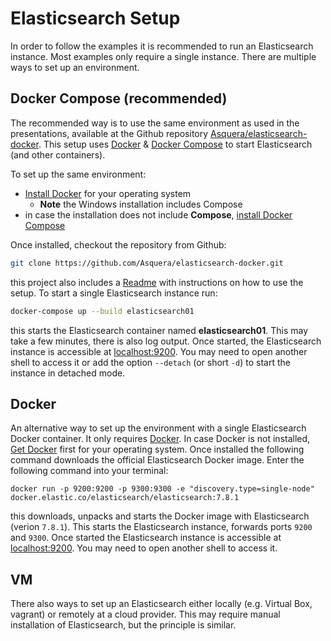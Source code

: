 # Elasticsearch Setup

In order to follow the examples it is recommended to run an Elasticsearch instance. Most examples only require a single instance. There are multiple ways to set up an environment.


## Docker Compose (recommended)

The recommended way is to use the same environment as used in the presentations, available at the Github repository [Asquera/elasticsearch-docker](https://github.com/Asquera/elasticsearch-docker). This setup uses [Docker](https://www.docker.com/) & [Docker Compose](https://docs.docker.com/compose/) to start Elasticsearch (and other containers).

To set up the same environment:

* [Install Docker](https://docs.docker.com/get-docker/) for your operating system
  * **Note** the Windows installation includes Compose
* in case the installation does not include **Compose**, [install Docker Compose](https://docs.docker.com/compose/install/)

Once installed, checkout the repository from Github:

```bash
git clone https://github.com/Asquera/elasticsearch-docker.git
```

this project also includes a [Readme](https://github.com/Asquera/elasticsearch-docker/blob/main/Readme.md) with instructions on how to use the setup. To start a single Elasticsearch instance run:

```bash
docker-compose up --build elasticsearch01
```

this starts the Elasticsearch container named **elasticsearch01**. This may take a few minutes, there is also log output. Once started, the Elasticsearch instance is accessible at [localhost:9200](http://localhost:9200). You may need to open another shell to access it or add the option `--detach` (or short `-d`) to start the instance in detached mode.


## Docker

An alternative way to set up the environment with a single Elasticsearch Docker container. It only requires [Docker](https://www.docker.com/). In case Docker is not installed, [Get Docker](https://docs.docker.com/get-docker/) first for your operating system. Once installed the following command downloads the official Elasticsearch Docker image. Enter the following command into your terminal:

```shell
docker run -p 9200:9200 -p 9300:9300 -e "discovery.type=single-node" docker.elastic.co/elasticsearch/elasticsearch:7.8.1
```

this downloads, unpacks and starts the Docker image with Elasticsearch (verion `7.8.1`). This starts the Elasticsearch instance, forwards ports `9200` and `9300`. Once started the Elasticsearch instance is accessible at [localhost:9200](http://localhost:9200). You may need to open another shell to access it.


## VM

There also ways to set up an Elasticsearch either locally (e.g. Virtual Box, vagrant) or remotely at a cloud provider. This may require manual installation of Elasticsearch, but the principle is similar.
